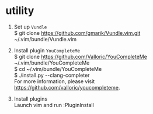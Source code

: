 # utility

1. Set up `Vundle` </br>
$ git clone https://github.com/gmarik/Vundle.vim.git ~/.vim/bundle/Vundle.vim

2. Install plugin `YouCompleteMe` </br>
$ git clone https://github.com/Valloric/YouCompleteMe ~/.vim/bundle/YouCompleteMe </br>
$ cd ~/.vim/bundle/YouCompleteMe </br>
$ ./install.py --clang-completer </br>
For more information, please visit https://github.com/valloric/youcompleteme.

3. Install plugins </br>
Launch vim and run :PluginInstall
